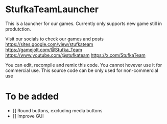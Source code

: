 # StufkaTeamLauncher
This is a launcher for our games. Currently only supports new game still in produtction.

Visit our socials to check our games and posts
https://sites.google.com/view/stufkateam
https://gamejolt.com/@Stufka_Team
https://www.youtube.com/@stufkateam
https://x.com/StufkaTeam

You can edit, recompile and remix this code. You cannot hovever use it for commercial use. This source code can be only used for non-commercial use

# To be added
- [] Round buttons, excluding media buttons
- [] Improve GUI
